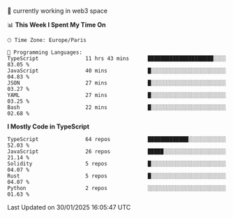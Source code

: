 🔭 currently working in web3 space

<!--START_SECTION:waka-->
📊 **This Week I Spent My Time On** 

```text
🕑︎ Time Zone: Europe/Paris

💬 Programming Languages: 
TypeScript               11 hrs 43 mins      █████████████████████░░░░   83.05 % 
JavaScript               40 mins             █░░░░░░░░░░░░░░░░░░░░░░░░   04.83 % 
JSON                     27 mins             █░░░░░░░░░░░░░░░░░░░░░░░░   03.27 % 
YAML                     27 mins             █░░░░░░░░░░░░░░░░░░░░░░░░   03.25 % 
Bash                     22 mins             █░░░░░░░░░░░░░░░░░░░░░░░░   02.68 % 
```

**I Mostly Code in TypeScript** 

```text
TypeScript               64 repos            █████████████░░░░░░░░░░░░   52.03 % 
JavaScript               26 repos            █████░░░░░░░░░░░░░░░░░░░░   21.14 % 
Solidity                 5 repos             █░░░░░░░░░░░░░░░░░░░░░░░░   04.07 % 
Rust                     5 repos             █░░░░░░░░░░░░░░░░░░░░░░░░   04.07 % 
Python                   2 repos             ░░░░░░░░░░░░░░░░░░░░░░░░░   01.63 % 
```




 Last Updated on 30/01/2025 16:05:47 UTC
<!--END_SECTION:waka-->
